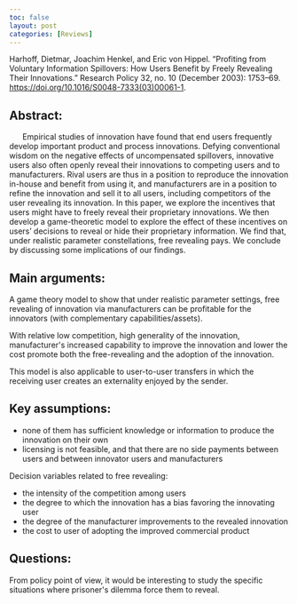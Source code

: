 ```yaml
---
toc: false
layout: post
categories: [Reviews]
---
```

Harhoff, Dietmar, Joachim Henkel, and Eric von Hippel. “Profiting from Voluntary Information Spillovers: How Users Benefit by Freely Revealing Their Innovations.” Research Policy 32, no. 10 (December 2003): 1753–69. https://doi.org/10.1016/S0048-7333(03)00061-1.


## Abstract:
      Empirical studies of innovation have found that end users frequently develop important product and process innovations. Defying conventional wisdom on the negative effects of uncompensated spillovers, innovative users also often openly reveal their innovations to competing users and to manufacturers. Rival users are thus in a position to reproduce the innovation in-house and benefit from using it, and manufacturers are in a position to refine the innovation and sell it to all users, including competitors of the user revealing its innovation. In this paper, we explore the incentives that users might have to freely reveal their proprietary innovations. We then develop a game-theoretic model to explore the effect of these incentives on users’ decisions to reveal or hide their proprietary information. We find that, under realistic parameter constellations, free revealing pays. We conclude by discussing some implications of our findings.


## Main arguments:

A game theory model to show that under realistic parameter settings, free revealing of innovation via manufacturers can be profitable for the innovators (with complementary capabilities/assets).


With relative low competition, high generality of the innovation, manufacturer's increased capability to improve the innovation and lower the cost promote both the free-revealing and the adoption of the innovation.


This model is also applicable to user-to-user transfers in which the receiving user creates an externality enjoyed by the sender.


## Key assumptions:

- none of them has sufficient knowledge or information to produce the innovation on their own
- licensing is not feasible, and that there are no side payments between users and between innovator users and manufacturers

Decision variables related to free revealing:

- the intensity of the competition among users
- the degree to which the innovation has a bias favoring the innovating user
- the degree of the manufacturer improvements to the revealed innovation
- the cost to user of adopting the improved commercial product


## Questions:

From policy point of view, it would be interesting to study the specific situations where prisoner's dilemma force them to reveal.
